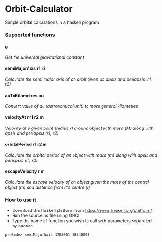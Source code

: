 # Orbit-Calculator
Simple orbital calculations in a haskell program

### Supported functions

#### g
*Get the universal gravitational constant*

#### semiMajorAxis r1 r2
*Calculate the semi major axis of an orbit given an apsis and periapsis (r1, r2)*

#### auToKilometres au
*Convert value of au (astronomical unit) to more general kilometres*

#### velocityAt r r1 r2 m
*Velocity at a given point (radius r) around object with mass (M) along with apsis and periapsis (r1, r2)*

#### orbitalPeriod r1 r2 m
*Calculate the orbital period of an object with mass (m) along with apsis and periapsis (r1, r2)*

#### escapeVelocity r m
*Calculate the escape velocity of an object given the mass of the central object (m) and distance from it's centre (r)*

### How to use it
- Download the Haskell platform from https://www.haskell.org/platform/
- Run the source.hs file using GHCI
- Type the name of function you wish to call with parameters separated by spaces
```
prelude> semiMajorAxis 1203001 38340009
```
